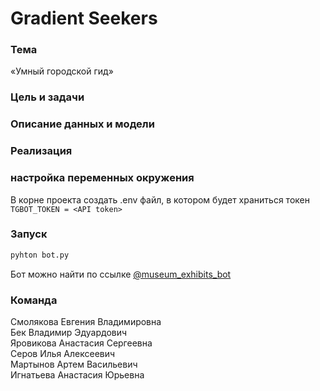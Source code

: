 # Gradient Seekers
### Тема
«Умный городской гид»
### Цель и задачи

### Описание данных и модели

### Реализация

### настройка переменных окружения
В корне проекта создать .env файл, в котором будет храниться токен
```TGBOT_TOKEN = <API token>```

### Запуск
```bash
pyhton bot.py
```
Бот можно найти по ссылке [@museum_exhibits_bot](t.me/museum_exhibits_bot)

### Команда
Смолякова Евгения Владимировна  
Бек Владимир Эдуардович  
Яровикова Анастасия Сергеевна  
Серов Илья Алексеевич   
Мартынов Артем Васильевич   
Игнатьева Анастасия Юрьевна  
